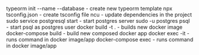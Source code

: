 typeorm init --name <name> --database <database> - create new typeorm template
npx tsconfig.json - create tsconfig file
ncu - update dependencies in the project
sudo service postgresql start - start postgres server
sudo -u postgres psql - start psql as postgres user
docker build -t <imagename> . - builds new docker image
docker-compose build - build new composed docker app
docker exec -it <appname> <command> - runs command in docker image/app
docker-compose exec <appname> <command> - runs command in docker image/app
